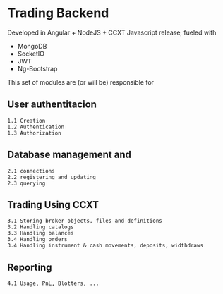 # Trading Backend

Developed in Angular + NodeJS + CCXT Javascript release, fueled with
  * MongoDB 
  * SocketIO
  * JWT
  * Ng-Bootstrap

This set of modules are (or will be) responsible for

## User authentitacion
    1.1 Creation
    1.2 Authentication 
    1.3 Authorization

## Database  management and 
    2.1 connections
    2.2 registering and updating
    2.3 querying

## Trading Using CCXT 
    3.1 Storing broker objects, files and definitions
    3.2 Handling catalogs
    3.3 Handling balances
    3.4 Handling orders
    3.4 Handling instrument & cash movements, deposits, widthdraws

## Reporting
    4.1 Usage, PnL, Blotters, ...
